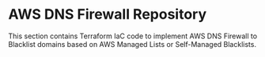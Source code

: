 # AWS DNS Firewall Repository

This section contains Terraform IaC code to implement AWS DNS Firewall to Blacklist domains based on AWS Managed Lists or Self-Managed Blacklists.